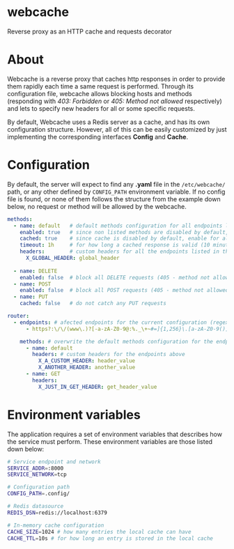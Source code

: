 # webcache
Reverse proxy as an HTTP cache and requests decorator

# About
Webcache is a reverse proxy that caches http responses in order to provide them rapidly each time a same request is performed. Through its configuration file, webcache allows blocking hosts and methods (responding with _403: Forbidden_ or _405: Method not allowed_ respectively) and lets to specify new headers for all or some specific requests.

By default, Webcache uses a Redis server as a cache, and has its own configuration structure. However, all of this can be easily customized by just implementing the corresponding interfaces **Config** and **Cache**. 

# Configuration
By default, the server will expect to find any **.yaml** file in the  `/etc/webcache/` path, or any other defined by `CONFIG_PATH` environment variable. If no config file is found, or none of them follows the structure from the example down below, no request or method will be allowed by the webcache. 

``` yaml
methods:
  - name: default   # default methods configuration for all endpoints listed in this file
    enabled: true   # since non listed methods are disabled by default, enable all them
    cached: true    # since cache is disabled by default, enable for all methods
    timeout: 1h     # for how long a cached response is valid (10 minutes by default)
    headers:        # custom headers for all the endpoints listed in this file
      X_GLOBAL_HEADER: global_header
      
  - name: DELETE
    enabled: false  # block all DELETE requests (405 - method not allowed)
  - name: POST
    enabled: false  # block all POST requests (405 - method not allowed)
  - name: PUT
    cached: false   # do not catch any PUT requests

router:
  - endpoints: # afected endpoints for the current configuration (regex)
      - https?:\/\/(www\.)?[-a-zA-Z0-9@:%._\+~#=]{1,256}\.[a-zA-Z0-9()]{1,32}\/?$

    methods: # overwrite the default methods configuration for the endpoints above
      - name: default
        headers: # custom headers for the endpoints above
          X_A_CUSTOM_HEADER: header_value
          X_ANOTHER_HEADER: another_value
      - name: GET
        headers:
          X_JUST_IN_GET_HEADER: get_header_value
```

# Environment variables

The application requires a set of environment variables that describes how the service must perform. These environment variables are those listed down below:

``` bash
# Service endpoint and network
SERVICE_ADDR=:8000
SERVICE_NETWORK=tcp

# Configuration path 
CONFIG_PATH=.config/

# Redis datasource
REDIS_DSN=redis://localhost:6379

# In-memory cache configuration 
CACHE_SIZE=1024 # how many entries the local cache can have
CACHE_TTL=10s # for how long an entry is stored in the local cache
```